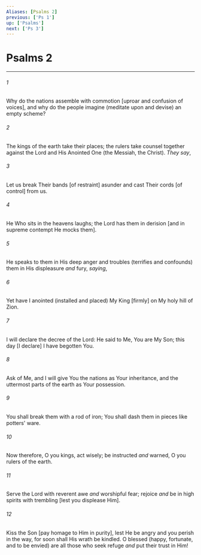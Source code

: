 ```yaml
---
Aliases: [Psalms 2]
previous: ['Ps 1']
up: ['Psalms']
next: ['Ps 3']
---
```

# Psalms 2

***














###### 1 






Why do the nations assemble with commotion [uproar and confusion of voices], and why do the people imagine (meditate upon and devise) an empty scheme? 













###### 2 






The kings of the earth take their places; the rulers take counsel together against the Lord and His Anointed One (the Messiah, the Christ). _They say_, 













###### 3 






Let us break Their bands [of restraint] asunder and cast Their cords [of control] from us. 













###### 4 






He Who sits in the heavens laughs; the Lord has them in derision [and in supreme contempt He mocks them]. 













###### 5 






He speaks to them in His deep anger and troubles (terrifies and confounds) them in His displeasure _and_ fury, _saying_, 













###### 6 






Yet have I anointed (installed and placed) My King [firmly] on My holy hill of Zion. 













###### 7 






I will declare the decree of the Lord: He said to Me, You are My Son; this day [I declare] I have begotten You. 













###### 8 






Ask of Me, and I will give You the nations as Your inheritance, and the uttermost parts of the earth as Your possession. 













###### 9 






You shall break them with a rod of iron; You shall dash them in pieces like potters' ware. 













###### 10 






Now therefore, O you kings, act wisely; be instructed _and_ warned, O you rulers of the earth. 













###### 11 






Serve the Lord with reverent awe _and_ worshipful fear; rejoice _and_ be in high spirits with trembling [lest you displease Him]. 













###### 12 






Kiss the Son [pay homage to Him in purity], lest He be angry and you perish in the way, for soon shall His wrath be kindled. O blessed (happy, fortunate, and to be envied) are all those who seek refuge _and_ put their trust in Him!
